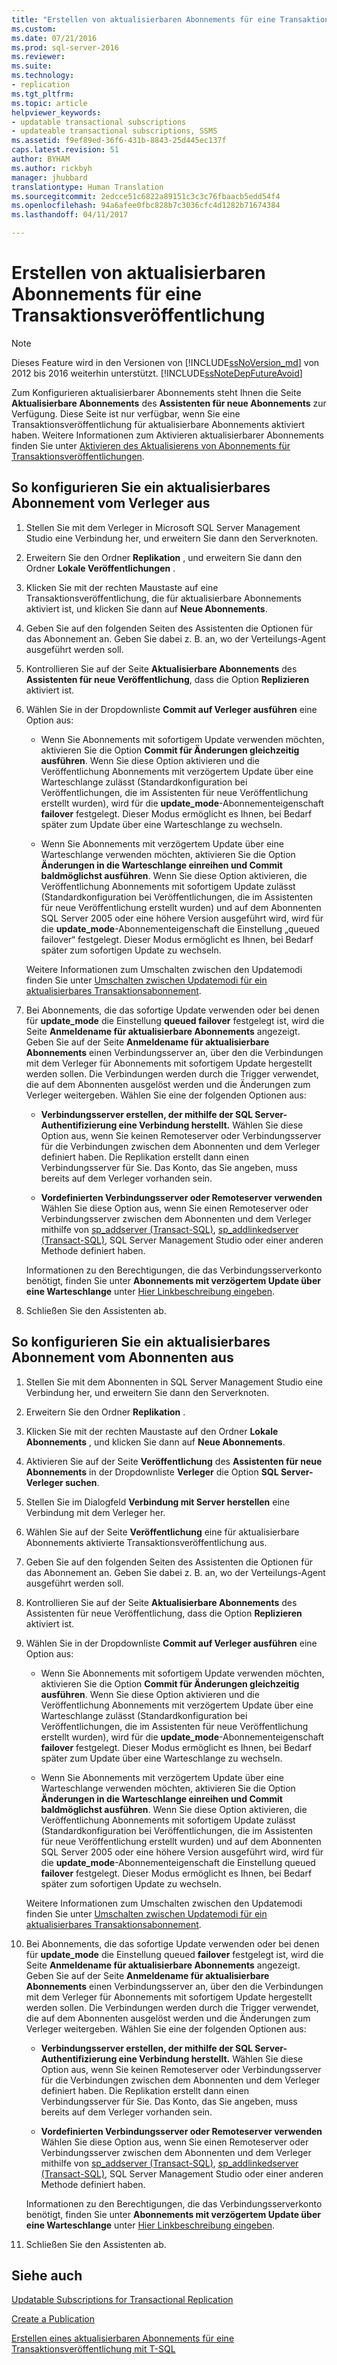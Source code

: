 ```yaml
---
title: "Erstellen von aktualisierbaren Abonnements für eine Transaktionsveröffentlichung | Microsoft-Dokumentation"
ms.custom: 
ms.date: 07/21/2016
ms.prod: sql-server-2016
ms.reviewer: 
ms.suite: 
ms.technology:
- replication
ms.tgt_pltfrm: 
ms.topic: article
helpviewer_keywords:
- updatable transactional subscriptions
- updateable transactional subscriptions, SSMS
ms.assetid: f9ef89ed-36f6-431b-8843-25d445ec137f
caps.latest.revision: 51
author: BYHAM
ms.author: rickbyh
manager: jhubbard
translationtype: Human Translation
ms.sourcegitcommit: 2edcce51c6822a89151c3c3c76fbaacb5edd54f4
ms.openlocfilehash: 94a6afee0fbc828b7c3036cfc4d1282b71674384
ms.lasthandoff: 04/11/2017

---
```

# <a name="create-an-updatable-subscription-to-a-transactional-publication"></a>Erstellen von aktualisierbaren Abonnements für eine Transaktionsveröffentlichung

> [!NOTE]  
>  Dieses Feature wird in den Versionen von [!INCLUDE[ssNoVersion_md](../../../includes/ssnoversion-md.md)] von 2012 bis 2016 weiterhin unterstützt.  [!INCLUDE[ssNoteDepFutureAvoid](../../../includes/ssnotedepfutureavoid-md.md)]  
 
Zum Konfigurieren aktualisierbarer Abonnements steht Ihnen die Seite **Aktualisierbare Abonnements** des **Assistenten für neue Abonnements** zur Verfügung. Diese Seite ist nur verfügbar, wenn Sie eine Transaktionsveröffentlichung für aktualisierbare Abonnements aktiviert haben. Weitere Informationen zum Aktivieren aktualisierbarer Abonnements finden Sie unter [Aktivieren des Aktualisierens von Abonnements für Transaktionsveröffentlichungen](../../../relational-databases/replication/publish/enable-updating-subscriptions-for-transactional-publications.md).   
  
## <a name="to-configure-an-updatable-subscription-from-the-publisher"></a>So konfigurieren Sie ein aktualisierbares Abonnement vom Verleger aus  

1. Stellen Sie mit dem Verleger in Microsoft SQL Server Management Studio eine Verbindung her, und erweitern Sie dann den Serverknoten.

2. Erweitern Sie den Ordner **Replikation** , und erweitern Sie dann den Ordner **Lokale Veröffentlichungen** .

3. Klicken Sie mit der rechten Maustaste auf eine Transaktionsveröffentlichung, die für aktualisierbare Abonnements aktiviert ist, und klicken Sie dann auf **Neue Abonnements**.

4. Geben Sie auf den folgenden Seiten des Assistenten die Optionen für das Abonnement an. Geben Sie dabei z. B. an, wo der Verteilungs-Agent ausgeführt werden soll.

5. Kontrollieren Sie auf der Seite **Aktualisierbare Abonnements** des **Assistenten für neue Veröffentlichung**, dass die Option **Replizieren** aktiviert ist.

6. Wählen Sie in der Dropdownliste **Commit auf Verleger ausführen** eine Option aus:

    * Wenn Sie Abonnements mit sofortigem Update verwenden möchten, aktivieren Sie die Option **Commit für Änderungen gleichzeitig ausführen**. Wenn Sie diese Option aktivieren und die Veröffentlichung Abonnements mit verzögertem Update über eine Warteschlange zulässt (Standardkonfiguration bei Veröffentlichungen, die im Assistenten für neue Veröffentlichung erstellt wurden), wird für die **update_mode**-Abonnementeigenschaft **failover** festgelegt. Dieser Modus ermöglicht es Ihnen, bei Bedarf später zum Update über eine Warteschlange zu wechseln.

    * Wenn Sie Abonnements mit verzögertem Update über eine Warteschlange verwenden möchten, aktivieren Sie die Option **Änderungen in die Warteschlange einreihen und Commit baldmöglichst ausführen**. Wenn Sie diese Option aktivieren, die Veröffentlichung Abonnements mit sofortigem Update zulässt (Standardkonfiguration bei Veröffentlichungen, die im Assistenten für neue Veröffentlichung erstellt wurden) und auf dem Abonnenten SQL Server 2005 oder eine höhere Version ausgeführt wird, wird für die **update_mode**-Abonnementeigenschaft die Einstellung „queued failover“ festgelegt. Dieser Modus ermöglicht es Ihnen, bei Bedarf später zum sofortigen Update zu wechseln.

    Weitere Informationen zum Umschalten zwischen den Updatemodi finden Sie unter [Umschalten zwischen Updatemodi für ein aktualisierbares Transaktionsabonnement](../../../relational-databases/replication/administration/switch-between-update-modes-for-an-updatable-transactional-subscription.md).

7. Bei Abonnements, die das sofortige Update verwenden oder bei denen für **update_mode** die Einstellung **queued failover** festgelegt ist, wird die Seite **Anmeldename für aktualisierbare Abonnements** angezeigt. Geben Sie auf der Seite **Anmeldename für aktualisierbare Abonnements** einen Verbindungsserver an, über den die Verbindungen mit dem Verleger für Abonnements mit sofortigem Update hergestellt werden sollen. Die Verbindungen werden durch die Trigger verwendet, die auf dem Abonnenten ausgelöst werden und die Änderungen zum Verleger weitergeben. Wählen Sie eine der folgenden Optionen aus:

    * **Verbindungsserver erstellen, der mithilfe der SQL Server-Authentifizierung eine Verbindung herstellt.** Wählen Sie diese Option aus, wenn Sie keinen Remoteserver oder Verbindungsserver für die Verbindungen zwischen dem Abonnenten und dem Verleger definiert haben. Die Replikation erstellt dann einen Verbindungsserver für Sie. Das Konto, das Sie angeben, muss bereits auf dem Verleger vorhanden sein.

    * **Vordefinierten Verbindungsserver oder Remoteserver verwenden** Wählen Sie diese Option aus, wenn Sie einen Remoteserver oder Verbindungsserver zwischen dem Abonnenten und dem Verleger mithilfe von [sp_addserver (Transact-SQL)](../../../relational-databases/system-stored-procedures/sp-addserver-transact-sql.md), [sp_addlinkedserver (Transact-SQL)](../../../relational-databases/system-stored-procedures/sp-addlinkedserver-transact-sql.md), SQL Server Management Studio oder einer anderen Methode definiert haben.

    Informationen zu den Berechtigungen, die das Verbindungsserverkonto benötigt, finden Sie unter **Abonnements mit verzögertem Update über eine Warteschlange** unter [Hier Linkbeschreibung eingeben](../../../relational-databases/replication/security/secure-the-subscriber.md).

8. Schließen Sie den Assistenten ab.

## <a name="to-configure-an-updatable-subscription-from-the-subscriber"></a>So konfigurieren Sie ein aktualisierbares Abonnement vom Abonnenten aus


1. Stellen Sie mit dem Abonnenten in SQL Server Management Studio eine Verbindung her, und erweitern Sie dann den Serverknoten.

2. Erweitern Sie den Ordner **Replikation** .

3. Klicken Sie mit der rechten Maustaste auf den Ordner **Lokale Abonnements** , und klicken Sie dann auf **Neue Abonnements**.

4. Aktivieren Sie auf der Seite **Veröffentlichung** des **Assistenten für neue Abonnements** in der Dropdownliste **Verleger** die Option **SQL Server-Verleger suchen**.

5. Stellen Sie im Dialogfeld **Verbindung mit Server herstellen** eine Verbindung mit dem Verleger her.

6. Wählen Sie auf der Seite **Veröffentlichung** eine für aktualisierbare Abonnements aktivierte Transaktionsveröffentlichung aus.

7. Geben Sie auf den folgenden Seiten des Assistenten die Optionen für das Abonnement an. Geben Sie dabei z. B. an, wo der Verteilungs-Agent ausgeführt werden soll.

8. Kontrollieren Sie auf der Seite **Aktualisierbare Abonnements** des Assistenten für neue Veröffentlichung, dass die Option **Replizieren** aktiviert ist.

9. Wählen Sie in der Dropdownliste **Commit auf Verleger ausführen** eine Option aus:

    * Wenn Sie Abonnements mit sofortigem Update verwenden möchten, aktivieren Sie die Option **Commit für Änderungen gleichzeitig ausführen**. Wenn Sie diese Option aktivieren und die Veröffentlichung Abonnements mit verzögertem Update über eine Warteschlange zulässt (Standardkonfiguration bei Veröffentlichungen, die im Assistenten für neue Veröffentlichung erstellt wurden), wird für die **update_mode**-Abonnementeigenschaft **failover** festgelegt. Dieser Modus ermöglicht es Ihnen, bei Bedarf später zum Update über eine Warteschlange zu wechseln.

    * Wenn Sie Abonnements mit verzögertem Update über eine Warteschlange verwenden möchten, aktivieren Sie die Option **Änderungen in die Warteschlange einreihen und Commit baldmöglichst ausführen**. Wenn Sie diese Option aktivieren, die Veröffentlichung Abonnements mit sofortigem Update zulässt (Standardkonfiguration bei Veröffentlichungen, die im Assistenten für neue Veröffentlichung erstellt wurden) und auf dem Abonnenten SQL Server 2005 oder eine höhere Version ausgeführt wird, wird für die **update_mode**-Abonnementeigenschaft die Einstellung queued **failover** festgelegt. Dieser Modus ermöglicht es Ihnen, bei Bedarf später zum sofortigen Update zu wechseln.

    Weitere Informationen zum Umschalten zwischen den Updatemodi finden Sie unter [Umschalten zwischen Updatemodi für ein aktualisierbares Transaktionsabonnement](../../../relational-databases/replication/administration/switch-between-update-modes-for-an-updatable-transactional-subscription.md).

10. Bei Abonnements, die das sofortige Update verwenden oder bei denen für **update_mode** die Einstellung queued **failover** festgelegt ist, wird die Seite **Anmeldename für aktualisierbare Abonnements** angezeigt. Geben Sie auf der Seite **Anmeldename für aktualisierbare Abonnements** einen Verbindungsserver an, über den die Verbindungen mit dem Verleger für Abonnements mit sofortigem Update hergestellt werden sollen. Die Verbindungen werden durch die Trigger verwendet, die auf dem Abonnenten ausgelöst werden und die Änderungen zum Verleger weitergeben. Wählen Sie eine der folgenden Optionen aus:

    * **Verbindungsserver erstellen, der mithilfe der SQL Server-Authentifizierung eine Verbindung herstellt.** Wählen Sie diese Option aus, wenn Sie keinen Remoteserver oder Verbindungsserver für die Verbindungen zwischen dem Abonnenten und dem Verleger definiert haben. Die Replikation erstellt dann einen Verbindungsserver für Sie. Das Konto, das Sie angeben, muss bereits auf dem Verleger vorhanden sein.

    * **Vordefinierten Verbindungsserver oder Remoteserver verwenden** Wählen Sie diese Option aus, wenn Sie einen Remoteserver oder Verbindungsserver zwischen dem Abonnenten und dem Verleger mithilfe von [sp_addserver (Transact-SQL)](../../../relational-databases/system-stored-procedures/sp-addserver-transact-sql.md), [sp_addlinkedserver (Transact-SQL)](../../../relational-databases/system-stored-procedures/sp-addlinkedserver-transact-sql.md), SQL Server Management Studio oder einer anderen Methode definiert haben.

    Informationen zu den Berechtigungen, die das Verbindungsserverkonto benötigt, finden Sie unter **Abonnements mit verzögertem Update über eine Warteschlange** unter [Hier Linkbeschreibung eingeben](../../../relational-databases/replication/security/secure-the-subscriber.md).

11. Schließen Sie den Assistenten ab.

## <a name="see-also"></a>Siehe auch

[Updatable Subscriptions for Transactional Replication](../../../relational-databases/replication/transactional/updatable-subscriptions-for-transactional-replication.md)

[Create a Publication](../../../relational-databases/replication/publish/create-a-publication.md)

[Erstellen eines aktualisierbaren Abonnements für eine Transaktionsveröffentlichung mit T-SQL](../../../relational-databases/replication/publish/create-updatable-subscription-to-transactional-publication.md) 


